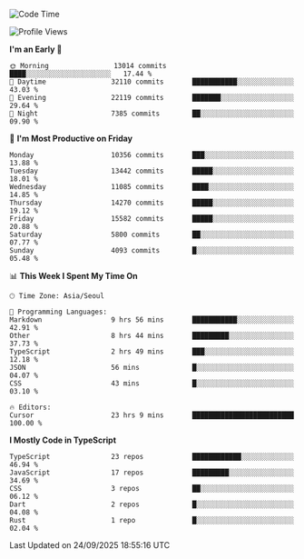 <!--START_SECTION:waka-->
![Code Time](http://img.shields.io/badge/Code%20Time-8%2C314%20hrs%2032%20mins-blue)

![Profile Views](http://img.shields.io/badge/Profile%20Views-0-blue)

**I'm an Early 🐤** 

```text
🌞 Morning                13014 commits       ████░░░░░░░░░░░░░░░░░░░░░   17.44 % 
🌆 Daytime                32110 commits       ███████████░░░░░░░░░░░░░░   43.03 % 
🌃 Evening                22119 commits       ███████░░░░░░░░░░░░░░░░░░   29.64 % 
🌙 Night                  7385 commits        ██░░░░░░░░░░░░░░░░░░░░░░░   09.90 % 
```
📅 **I'm Most Productive on Friday** 

```text
Monday                   10356 commits       ███░░░░░░░░░░░░░░░░░░░░░░   13.88 % 
Tuesday                  13442 commits       █████░░░░░░░░░░░░░░░░░░░░   18.01 % 
Wednesday                11085 commits       ████░░░░░░░░░░░░░░░░░░░░░   14.85 % 
Thursday                 14270 commits       █████░░░░░░░░░░░░░░░░░░░░   19.12 % 
Friday                   15582 commits       █████░░░░░░░░░░░░░░░░░░░░   20.88 % 
Saturday                 5800 commits        ██░░░░░░░░░░░░░░░░░░░░░░░   07.77 % 
Sunday                   4093 commits        █░░░░░░░░░░░░░░░░░░░░░░░░   05.48 % 
```


📊 **This Week I Spent My Time On** 

```text
🕑︎ Time Zone: Asia/Seoul

💬 Programming Languages: 
Markdown                 9 hrs 56 mins       ███████████░░░░░░░░░░░░░░   42.91 % 
Other                    8 hrs 44 mins       █████████░░░░░░░░░░░░░░░░   37.73 % 
TypeScript               2 hrs 49 mins       ███░░░░░░░░░░░░░░░░░░░░░░   12.18 % 
JSON                     56 mins             █░░░░░░░░░░░░░░░░░░░░░░░░   04.07 % 
CSS                      43 mins             █░░░░░░░░░░░░░░░░░░░░░░░░   03.10 % 

🔥 Editors: 
Cursor                   23 hrs 9 mins       █████████████████████████   100.00 % 
```

**I Mostly Code in TypeScript** 

```text
TypeScript               23 repos            ████████████░░░░░░░░░░░░░   46.94 % 
JavaScript               17 repos            █████████░░░░░░░░░░░░░░░░   34.69 % 
CSS                      3 repos             ██░░░░░░░░░░░░░░░░░░░░░░░   06.12 % 
Dart                     2 repos             █░░░░░░░░░░░░░░░░░░░░░░░░   04.08 % 
Rust                     1 repo              █░░░░░░░░░░░░░░░░░░░░░░░░   02.04 % 
```




 Last Updated on 24/09/2025 18:55:16 UTC
<!--END_SECTION:waka-->
